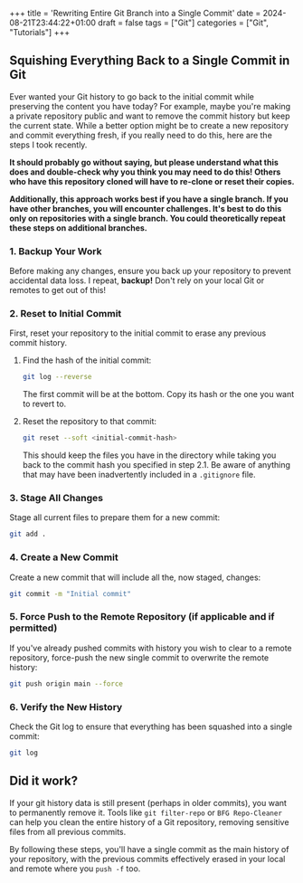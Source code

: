 +++
title = 'Rewriting Entire Git Branch into a Single Commit'
date = 2024-08-21T23:44:22+01:00
draft = false
tags = ["Git"]
categories = ["Git", "Tutorials"]
+++

## Squishing Everything Back to a Single Commit in Git

Ever wanted your Git history to go back to the initial commit while preserving the content you have today? For example, maybe you're making a private repository public and want to remove the commit history but keep the current state. While a better option might be to create a new repository and commit everything fresh, if you really need to do this, here are the steps I took recently.

__It should probably go without saying, but please understand what this does and double-check why you think you may need to do this! Others who have this repository cloned will have to re-clone or reset their copies.__

__Additionally, this approach works best if you have a single branch. If you have other branches, you will encounter challenges. It's best to do this only on repositories with a single branch. You could theoretically repeat these steps on additional branches.__

### 1. **Backup Your Work**
Before making any changes, ensure you back up your repository to prevent accidental data loss. I repeat, __backup!__ Don't rely on your local Git or remotes to get out of this!

### 2. **Reset to Initial Commit**
First, reset your repository to the initial commit to erase any previous commit history.

1. Find the hash of the initial commit:
    ```bash
    git log --reverse
    ```
    The first commit will be at the bottom. Copy its hash or the one you want to revert to.

2. Reset the repository to that commit:
    ```bash
    git reset --soft <initial-commit-hash>
    ```
    This should keep the files you have in the directory while taking you back to the commit hash you specified in step 2.1. Be aware of anything that may have been inadvertently included in a `.gitignore` file.

### 3. **Stage All Changes**
Stage all current files to prepare them for a new commit:

```bash
git add .

```

### 4. **Create a New Commit**
Create a new commit that will include all the, now staged, changes:

```bash
git commit -m "Initial commit"
```

### 5. **Force Push to the Remote Repository (if applicable and if permitted)**
If you've already pushed commits with history you wish to clear to a remote repository, force-push the new single commit to overwrite the remote history:

```bash
git push origin main --force
```

### 6. **Verify the New History**
Check the Git log to ensure that everything has been squashed into a single commit:

```bash
git log
```

## Did it work?

If your git history data is still present (perhaps in older commits), you want to permanently remove it. Tools like `git filter-repo` or `BFG Repo-Cleaner` can help you clean the entire history of a Git repository, removing sensitive files from all previous commits.

By following these steps, you'll have a single commit as the main history of your repository, with the previous commits effectively erased in your local and remote where you `push -f` too.


